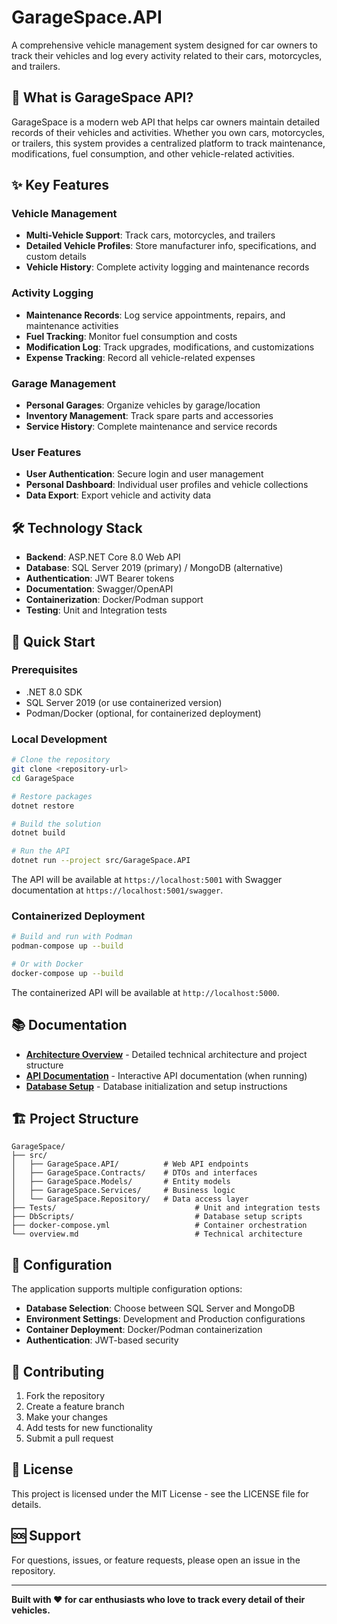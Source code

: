 # GarageSpace.API

A comprehensive vehicle management system designed for car owners to track their vehicles and log every activity related to their cars, motorcycles, and trailers.

## 🚗 What is GarageSpace API?

GarageSpace is a modern web API that helps car owners maintain detailed records of their vehicles and activities. Whether you own cars, motorcycles, or trailers, this system provides a centralized platform to track maintenance, modifications, fuel consumption, and other vehicle-related activities.

## ✨ Key Features

### Vehicle Management
- **Multi-Vehicle Support**: Track cars, motorcycles, and trailers
- **Detailed Vehicle Profiles**: Store manufacturer info, specifications, and custom details
- **Vehicle History**: Complete activity logging and maintenance records

### Activity Logging
- **Maintenance Records**: Log service appointments, repairs, and maintenance activities
- **Fuel Tracking**: Monitor fuel consumption and costs
- **Modification Log**: Track upgrades, modifications, and customizations
- **Expense Tracking**: Record all vehicle-related expenses

### Garage Management
- **Personal Garages**: Organize vehicles by garage/location
- **Inventory Management**: Track spare parts and accessories
- **Service History**: Complete maintenance and service records

### User Features
- **User Authentication**: Secure login and user management
- **Personal Dashboard**: Individual user profiles and vehicle collections
- **Data Export**: Export vehicle and activity data

## 🛠 Technology Stack

- **Backend**: ASP.NET Core 8.0 Web API
- **Database**: SQL Server 2019 (primary) / MongoDB (alternative)
- **Authentication**: JWT Bearer tokens
- **Documentation**: Swagger/OpenAPI
- **Containerization**: Docker/Podman support
- **Testing**: Unit and Integration tests

## 🚀 Quick Start

### Prerequisites
- .NET 8.0 SDK
- SQL Server 2019 (or use containerized version)
- Podman/Docker (optional, for containerized deployment)

### Local Development
```bash
# Clone the repository
git clone <repository-url>
cd GarageSpace

# Restore packages
dotnet restore

# Build the solution
dotnet build

# Run the API
dotnet run --project src/GarageSpace.API
```

The API will be available at `https://localhost:5001` with Swagger documentation at `https://localhost:5001/swagger`.

### Containerized Deployment
```bash
# Build and run with Podman
podman-compose up --build

# Or with Docker
docker-compose up --build
```

The containerized API will be available at `http://localhost:5000`.

## 📚 Documentation

- **[Architecture Overview](overview.md)** - Detailed technical architecture and project structure
- **[API Documentation](https://localhost:5001/swagger)** - Interactive API documentation (when running)
- **[Database Setup](DbScripts/README.md)** - Database initialization and setup instructions

## 🏗 Project Structure

```
GarageSpace/
├── src/
│   ├── GarageSpace.API/          # Web API endpoints
│   ├── GarageSpace.Contracts/    # DTOs and interfaces
│   ├── GarageSpace.Models/       # Entity models
│   ├── GarageSpace.Services/     # Business logic
│   └── GarageSpace.Repository/   # Data access layer
├── Tests/                               # Unit and integration tests
├── DbScripts/                           # Database setup scripts
├── docker-compose.yml                   # Container orchestration
└── overview.md                          # Technical architecture
```

## 🔧 Configuration

The application supports multiple configuration options:

- **Database Selection**: Choose between SQL Server and MongoDB
- **Environment Settings**: Development and Production configurations
- **Container Deployment**: Docker/Podman containerization
- **Authentication**: JWT-based security

## 🤝 Contributing

1. Fork the repository
2. Create a feature branch
3. Make your changes
4. Add tests for new functionality
5. Submit a pull request

## 📄 License

This project is licensed under the MIT License - see the LICENSE file for details.

## 🆘 Support

For questions, issues, or feature requests, please open an issue in the repository.

---

**Built with ❤️ for car enthusiasts who love to track every detail of their vehicles.**